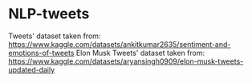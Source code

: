# NLP-tweets
Tweets' dataset taken from: https://www.kaggle.com/datasets/ankitkumar2635/sentiment-and-emotions-of-tweets
Elon Musk Tweets' dataset taken from: https://www.kaggle.com/datasets/aryansingh0909/elon-musk-tweets-updated-daily
